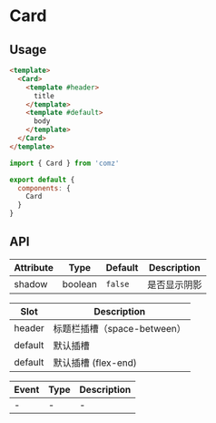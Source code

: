 # Card

## Usage

```html
<template>
  <Card>
    <template #header>
      title
    </template>
    <template #default>
      body
    </template>
  </Card>
</template>
```
```js
import { Card } from 'comz'

export default {
  components: {
    Card
  }
}
```

## API

| Attribute | Type    | Default   | Description |
|-----------|---------|-----------|-------------|
| shadow    | boolean | `false`   | 是否显示阴影  |

| Slot    | Description               |
|---------|-------------------------- |
| header  | 标题栏插槽（space-between） |
| default | 默认插槽                   |
| default | 默认插槽 (flex-end)        |

| Event | Type | Description |
|-------|------|-------------|
| -     | -    | -           |
